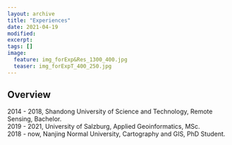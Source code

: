 ```yaml
---
layout: archive
title: "Experiences"
date: 2021-04-19
modified:
excerpt: 
tags: []
image:
  feature: img_forExp&Res_1300_400.jpg
  teaser: img_forExpT_400_250.jpg
---
```


## Overview

2014 - 2018, Shandong University of Science and Technology, Remote Sensing, Bachelor.  
2019 - 2021, University of Salzburg, Applied Geoinformatics, MSc.  
2018 - now, Nanjing Normal University, Cartography and GIS, PhD Student.  



